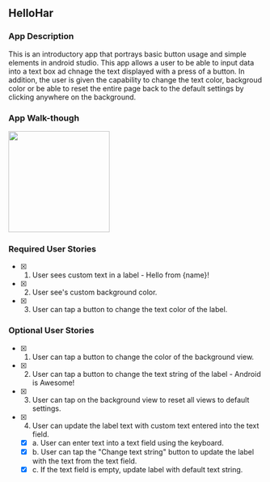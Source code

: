 ## HelloHar

### App Description
This is an introductory app that portrays basic button usage and simple elements in android studio. This app allows a user to be able to input data into a text box ad chnage the text displayed with a press of a button. In addition, the user is given the capability to change the text color, backgroud color or be able to reset the entire page back to the default settings by clicking anywhere on the background.

### App Walk-though

<img src="http://g.recordit.co/rQOlyz6c9P.gif" width=200><br>

### Required User Stories
- [x] 1. User sees custom text in a label - Hello from {name}!
- [x] 2. User see's custom background color.
- [x] 3. User can tap a button to change the text color of the label.

### Optional User Stories
- [x] 1. User can tap a button to change the color of the background view.  
- [x] 2. User can tap a button to change the text string of the label - Android is Awesome!  
- [x] 3. User can tap on the background view to reset all views to default settings.  
- [x] 4. User can update the label text with custom text entered into the text field.  
   - [x] a. User can enter text into a text field using the keyboard.  
   - [x] b. User can tap the "Change text string" button to update the label with the text from the text field.  
   - [x] c. If the text field is empty, update label with default text string.  
